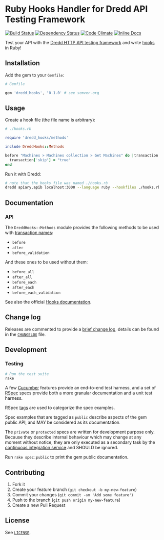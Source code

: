 Ruby Hooks Handler for Dredd API Testing Framework
==================================================

[![Build Status](https://travis-ci.org/gonzalo-bulnes/dredd-hooks-ruby.svg?branch=master)](https://travis-ci.org/gonzalo-bulnes/dredd-hooks-ruby)
[![Dependency Status](https://gemnasium.com/badges/github.com/gonzalo-bulnes/dredd-hooks-ruby.svg)](https://gemnasium.com/github.com/gonzalo-bulnes/dredd-hooks-ruby)
[![Code Climate](https://codeclimate.com/github/gonzalo-bulnes/dredd-hooks-ruby/badges/gpa.svg)](https://codeclimate.com/github/gonzalo-bulnes/dredd-hooks-ruby)
[![Inline Docs](http://inch-ci.org/github/gonzalo-bulnes/dredd-hooks-ruby.svg?branch=master)](http://inch-ci.org/github/gonzalo-bulnes/dredd-hooks-ruby)

Test your API with the [Dredd HTTP API testing framework](https://github.com/apiaryio/dredd) and write [hooks](http://dredd.readthedocs.org/en/latest/hooks/) in Ruby!

Installation
------------

Add the gem to your `Gemfile`:

```ruby
# Gemfile

gem 'dredd_hooks', '0.1.0' # see semver.org
```

Usage
-----

Create a hook file (the file name is arbitrary):

```ruby
# ./hooks.rb

require 'dredd_hooks/methods'

include DreddHooks::Methods

before "Machines > Machines collection > Get Machines" do |transaction|
  transaction['skip'] = "true"
end
```

Run it with Dredd:

```bash
# note that the hooks file was named ./hooks.rb
dredd apiary.apib localhost:3000 --language ruby --hookfiles ./hooks.rb
```

Documentation
-------------

### API

The `DreddHooks::Methods` module provides the following methods to be used with [transaction names][doc-names]:

- `before`
- `after`
- `before_validation`

And these ones to be used without them:

- `before_all`
- `after_all`
- `before_each`
- `after_each`
- `before_each_validation`

See also the official [Hooks documentation][doc-hooks].

  [doc-names]: http://dredd.readthedocs.org/en/latest/hooks/#getting-transaction-names
  [doc-hooks]: https://dredd.readthedocs.org/en/latest/hooks

Change log
----------

Releases are commented to provide a [brief change log][releases], details can be found in the [`CHANGELOG`][changelog] file.

  [releases]: https://github.com/gonzalo-bulnes/dredd-hooks-ruby/releases
  [changelog]: ./CHANGELOG.md

Development
-----------

### Testing

```bash
# Run the test suite
rake
```

A few [Cucumber][cucumber] features provide an end-to-end test harness, and a set of [RSpec][rspec] specs provide both a more granular documentation and a unit test harness.

RSpec [tags][tags] are used to categorize the spec examples.

Spec examples that are tagged as `public` describe aspects of the gem public API, and MAY be considered as its documentation.

The `private` or `protected` specs are written for development purpose only. Because they describe internal behaviour which may change at any moment without notice, they are only executed as a secondary task by the [continuous integration service][travis] and SHOULD be ignored.

Run `rake spec:public` to print the gem public documentation.

  [cucumber]: https://github.com/cucumber/cucumber-rails
  [rspec]: https://www.relishapp.com/rspec
  [tags]: https://www.relishapp.com/rspec/rspec-core/v/3-4/docs/command-line/tag-option
  [travis]: https://travis-ci.org/gonzalo-bulnes/simple_token_authentication/builds

Contributing
------------

1. Fork it
1. Create your feature branch (`git checkout -b my-new-feature`)
1. Commit your changes (`git commit -am 'Add some feature'`)
1. Push to the branch (`git push origin my-new-feature`)
1. Create a new Pull Request

License
-------

See [`LICENSE`][license].

  [license]: ./LICENSE.txt


